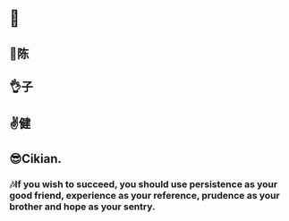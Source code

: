 # 🥇
## 💖陈
## 👌子
## ✌️健
## 😎Cikian.
### 🎶If you wish to succeed, you should use persistence as your good friend, experience as your reference, prudence as your brother and hope as your sentry.

